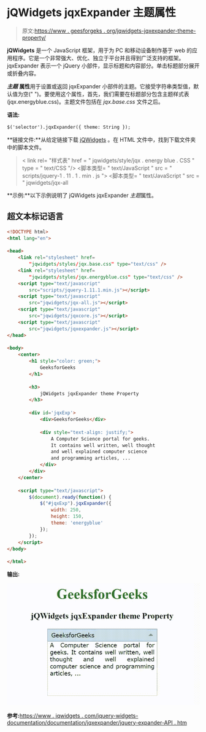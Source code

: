# jQWidgets jqxExpander 主题属性

> 原文:[https://www . geesforgeks . org/jqwidgets-jqxexpander-theme-property/](https://www.geeksforgeeks.org/jqwidgets-jqxexpander-theme-property/)

**jQWidgets** 是一个 JavaScript 框架，用于为 PC 和移动设备制作基于 web 的应用程序。它是一个非常强大、优化、独立于平台并且得到广泛支持的框架。jqxExpander 表示一个 jQuery 小部件，显示标题和内容部分。单击标题部分展开或折叠内容。

***主题*** **属性**用于设置或返回 jqxExpander 小部件的主题。它接受字符串类型值，默认值为空(" ")。要使用这个属性，首先，我们需要在标题部分包含主题样式表(jqx.energyblue.css)。主题文件包括在 *jqx.base.css* 文件之后。

**语法:**

```html
$('selector').jqxExpander({ theme: String });
```

**链接文件:**从给定链接下载 [jQWidgets](https://www.jqwidgets.com/download/) 。在 HTML 文件中，找到下载文件夹中的脚本文件。

> <link rel="”stylesheet”" href="”jqwidgets/styles/jqx.base.css”" type="”text/css”">
> < link rel= "样式表" href = " jqwidgets/style/jqx . energy blue . CSS " type = " text/CSS "/>
> <脚本类型= " text/JavaScript " src = " scripts/jquery-1 . 11 . 1 . min . js "></脚本>
> <脚本类型= " text/JavaScript " src = " jqwidgets/jqx-all

**示例:**以下示例说明了 jQWidgets jqxExpander *主题*属性。

## 超文本标记语言

```html
<!DOCTYPE html>
<html lang="en">

<head>
    <link rel="stylesheet" href=
        "jqwidgets/styles/jqx.base.css" type="text/css" />
    <link rel="stylesheet" href=
        "jqwidgets/styles/jqx.energyblue.css" type="text/css" />
    <script type="text/javascript" 
        src="scripts/jquery-1.11.1.min.js"></script>
    <script type="text/javascript" 
        src="jqwidgets/jqx-all.js"></script>
    <script type="text/javascript" 
        src="jqwidgets/jqxcore.js"></script>
    <script type="text/javascript" 
        src="jqwidgets/jqxexpander.js"></script>
</head>

<body>
    <center>
        <h1 style="color: green;">
            GeeksforGeeks
        </h1>

        <h3>
            jQWidgets jqxExpander theme Property
        </h3>

        <div id='jqxExp'>
            <div>GeeksforGeeks</div>

            <div style="text-align: justify;">
                A Computer Science portal for geeks. 
                It contains well written, well thought 
                and well explained computer science 
                and programming articles, ...
            </div>
        </div>
    </center>

    <script type="text/javascript">
        $(document).ready(function() {
            $("#jqxExp").jqxExpander({ 
                width: 250, 
                height: 150,
                theme: 'energyblue'
            });
        });
    </script>
</body>

</html>
```

**输出:**

![](img/bb956ac3770c3f9b52fc1b908232d90e.png)

**参考:**[https://www . jqwidgets . com/jquery-widgets-documentation/documentation/jqxexpander/jquery-expander-API . htm](https://www.jqwidgets.com/jquery-widgets-documentation/documentation/jqxexpander/jquery-expander-api.htm)
